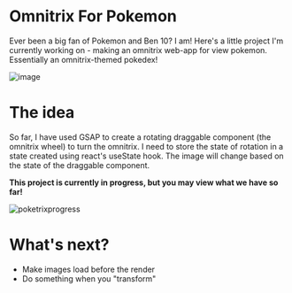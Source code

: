 # Omnitrix For Pokemon
Ever been a big fan of Pokemon and Ben 10? I am! Here's a little project I'm currently working on - making an omnitrix web-app for view pokemon. Essentially an omnitrix-themed pokedex!

![image](https://user-images.githubusercontent.com/22740095/147341145-b186b093-e71a-4a99-8c15-4fa0112604bb.png)


# The idea
So far, I have used GSAP to create a rotating draggable component (the omnitrix wheel) to turn the omnitrix. 
I need to store the state of rotation in a state created using react's useState hook. The image will change based on the state of the draggable component.

**This project is currently in progress, but you may view what we have so far!**

![poketrixprogress](https://user-images.githubusercontent.com/22740095/147810252-665f0577-31a2-4628-9c7a-9dfd24cc7db9.gif)

# What's next?
- Make images load before the render
- Do something when you "transform"
